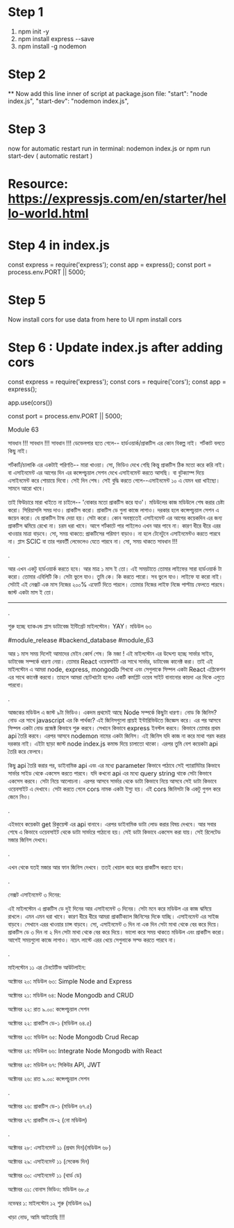 # Step 1
1. npm init -y
2. npm install express --save
3. npm install -g nodemon

# Step 2
** Now add this line inner of script at package.json file:
    "start": "node index.js",
    "start-dev": "nodemon index.js",

# Step 3
now for automatic restart run in terminal:
    nodemon index.js
        or
    npm run start-dev ( automatic restart )

# Resource: https://expressjs.com/en/starter/hello-world.html

# Step 4 in index.js
const express = require('express');
const app = express();
const port = process.env.PORT || 5000;

# Step 5
Now install cors for use data from here to UI
npm install cors

# Step 6 : Update index.js after adding cors
const express = require('express');
const cors = require('cors');
const app = express();

app.use(cors())

const port = process.env.PORT || 5000;


Module 63 

সাবধান !!! সাবধান !!! সাবধান !!! ডেভেলপার হতে গেলে-- হার্ডওয়ার্ক/প্রাকটিস এর কোন বিকল্প নাই। শর্টকাট বলতে কিছু নাই। 

শর্টকার্ট/চালাকি এর একটাই পরিণতি-- মারা খাওয়া। সো, ভিডিও দেখে গেছি কিন্তু প্রাকটিস ঠিক মতো করে করি নাই। বা এসাইনমেন্ট এর আগের দিন এর কন্সেপচুয়াল সেশন দেখে এসাইনমেন্ট করতে আসছি। বা বুটক্যাম্প দিয়ে এসাইনমেন্ট করে শোয়ায়ে দিবো। সেই দিন শেষ। সেই বুদ্ধি করতে গেলে--এসাইনমেন্ট ১০ এ যেমন ধরা খাইছো। সামনে আরো খাবে। 

 

তাই ফিউচারে মারা খাইতে না চাইলে-- 'বোকার মতো প্রাকটিস করে যাও'। মডিউলের কাজ মডিউলে শেষ করার চেষ্টা করো। সিরিয়াসলি সময় দাও। প্রাকটিস করো। প্রাকটিস ডে গুলা কাজে লাগাও। দরকার হলে কন্সেপচুয়াল সেশন এ জয়েন করো। যে প্রাকটিস টাস্ক দেয়া হয়। সেটা করো। কোন অবস্থাতেই এসাইনমেন্ট এর আগের কয়েকদিন এর জন্য প্রাকটিস ঝমিয়ে রেখো না। চরম ধরা খাবে। আগে শর্টকাটে পার পাইলেও এখন আর পাবে না। কারণ ধীরে ধীরে এরর খাওয়ার মাত্রা বাড়বে। সো, সময় থাকতে: প্রাকটিসের পরিমাণ বাড়াও। না হলে টেনেটুনে এসাইনমেন্টও করতে পারবে না। প্লাস SCIC বা তার পরবর্তী লেভেলেও যেতে পারবে না। সো, সময় থাকতে সাবধান !!!

.

আর এখন একটু হার্ডওয়ার্ক করতে হবে। আর মাত্র ১ মাস ই তো। এই সময়টাতে তোমার লাইফের সারা হার্ডওয়ার্ক টা করো। তোমার এবিলিটি কি। সেটা ভুলে যাও। তুমি কে। কি করতে পারো। সব ভুলে যাও। লাইফে যা করো নাই। সেটাই এই নেক্সট এক মাস নিজের ২০০% এফোর্ট দিতে পারলে। তোমার নিজের লাইফ নিজে পাল্টায় ফেলতে পারবে। জাস্ট একটা মাস ই তো। 

 

-----------------------------------------

.

শুরু হচ্ছে ব্যাকএন্ড প্লাস ডাটাবেজ ইন্টিগ্রেট মাইলস্টোন। YAY। মডিউল ৬৩

#module_release #backend_database #module_63

আর ১ মাস সময় দিলেই আমাদের মেইন কোর্স শেষ। কি মজা ! এই মাইলস্টোন এর উদ্দেশ্য হচ্ছে সার্ভার সাইড, ডাটাবেজ সম্পর্কে ধারণা নেয়া। তোমার React ওয়েবসাইট এর সাথে সার্ভার, ডাটাবেজ কানেক্ট করা। তাই এই মাইলস্টোন এ আমরা node, express, mongodb শিখবো এবং সেগুলাকে সিম্পল একটা React এপ্লিকেশন এর সাথে কানেক্ট করবো। তাহলে আমরা ছোটখাটো হলেও একটি কমপ্লিট ওয়েব সাইট বানানোর কায়দা এর দিকে এগুতে পারবো।  

. 

আজকের মডিউল এ জাস্ট ৯টা ভিডিও। একদম প্রথমেই আছে Node সম্পর্কে কিছুটা ধারণা। নোড কি জিনিস? নোড এর সাথে javascript এর কি পার্থক্য? এই জিনিসগুলো প্রায়ই ইন্টারিভিউতে জিজ্ঞেস করে। এর পর আসবে সিম্পল একটা নোড প্রজেক্ট কিভাবে শুরু করবে। সেখানে কিভাবে express ইনস্টল করবে। কিভাবে তোমার প্রথম api তৈরি করবে। এরপর আসবে nodemon নামের একটা জিনিস। এই জিনিস যদি কাজ না করে মাথা গরম করার দরকার নাই। এইটা ছাড়া জাস্ট node index.js কমান্ড দিয়ে চালাতো থাকো। এরপর তুমি বেশ কয়েকটা api তৈরি করে ফেলবে। 

 

কিছু api তৈরি করার পর, ডাইনামিক api এবং এর মধ্যে parameter কিভাবে পাঠাবে সেই প্যারামিটার কিভাবে সার্ভার সাইড থেকে একসেস করতে পারবে। যদি কখনো api এর মধ্যে query string থাকে সেটা কিভাবে একসেস করবে। সেটা নিয়ে আলোচনা। এরপর আসবে সার্ভার থেকে ডাটা কিভাবে নিয়ে আসবে সেই ডাটা কিভাবে ওয়েবসাইট এ দেখাবে। সেটা করতে গেলে cors নামক একটা ইস্যু হয়। এই cors জিনিসটা কি একটু গুগল করে জেনে নিও। 

 

.

 

এইভাবে কয়েকটা get রিকুয়েস্ট এর api বানাবে। এরপর ডাইনামিক ডাটা লোড করার বিষয় দেখবে। আর সবার শেষে এ কিভাবে ওয়েবসাইট থেকে ডাটা সার্ভারে পাঠানো হয়। সেই ডাটা কিভাবে একসেস করা যায়। সেই রিলেটেড মজার জিনিস দেখবে। 

 

.

 

এখন থেকে যতই মজার আর ফান জিনিস দেখবে। ততই খেয়াল করে করে প্রাকটিস করতে হবে। 

 

.

নেক্সট এসাইনমেন্ট ৩ দিনের: 

এই মাইলস্টোন এ প্রাকটিস ডে দুই দিনের আর এসাইনমেন্ট ৩ দিনের। সেটা মনে করে মডিউল এর কাজ ঝমিয়ে রাখলে। এমন এমন ধরা খাবে। কারণ ধীরে ধীরে আমরা প্রাকটিক্যাল জিনিসের দিকে যাচ্ছি। এসাইনমেন্ট এর সাইজ বাড়বে। সেখানে এরর খাওয়ার চান্স বাড়বে। সো, এসাইনমেন্ট ৩ দিন না এক দিন সেটা মাথা থেকে বের করে দিয়ে। প্রাকটিস ডে ৩ দিন না ২ দিন সেটা মাথা থেকে বের করে দিয়ে। ভালো করে সময় থাকতে মডিউল এবং প্রাকটিস করো। আগেই সময়গুলো কাজে লাগাও। নচেৎ লাস্টে এরর খেয়ে সেগুলাকে সল্ভ করতে পারবে না। 

 

.

মাইলস্টোন ১১ এর টেনটেটিভ আউটলাইন: 

অক্টোবর ২০: মডিউল ৬৩: Simple Node and Express

অক্টোবর ২১: মডিউল ৬৪: Node Mongodb and CRUD 

অক্টোবর ২২: রাত ৯.০০: কন্সেপচুয়াল সেশন 

অক্টোবর ২২: প্রাকটিস ডে-১ (মডিউল ৬৪.৫)

 

 

অক্টোবর ২৩: মডিউল ৬৫: Node Mongodb Crud Recap

অক্টোবর ২৪: মডিউল ৬৬: Integrate Node Mongodb with React

অক্টোবর ২৫: মডিউল ৬৭: সিকিউর API, JWT

অক্টোবর ২৬: রাত ৯.০০: কন্সেপচুয়াল সেশন 

.

অক্টোবর ২৬: প্রাকটিস ডে-১ (মডিউল ৬৭.৫)

অক্টোবর ২৭: প্রাকটিস ডে-২ (নো মডিউল)

. 

 

অক্টোবর ২৮: এসাইনমেন্ট ১১ (প্রথম দিন)(মডিউল ৬৮)

অক্টোবর ২৯: এসাইনমেন্ট ১১ (সেকেন্ড দিন)

অক্টোবর ৩০: এসাইনমেন্ট ১১ (থার্ড ডে)

অক্টোবর ৩১: বোনাস ভিডিও: মডিউল ৬৮.৫

নভেম্বর ১: মাইলস্টোন ১২ শুরু (মডিউল ৬৯)

 

খাড়া নোড, আমি আইতাছি !!!

 

